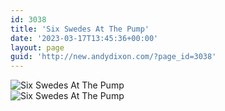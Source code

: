 ```yaml
---
id: 3038
title: 'Six Swedes At The Pump'
date: '2023-03-17T13:45:36+00:00'
layout: page
guid: 'http://new.andydixon.com/?page_id=3038'
---
```


![Six Swedes At The Pump](https://i0.wp.com/assets.g8x2.ldn.idrivee2-23.com/posters/Six%20Swedes%20At%20The%20Pump%2001.jpg?w=1200&ssl=1 "Six Swedes At The Pump")  
![Six Swedes At The Pump](https://i0.wp.com/assets.g8x2.ldn.idrivee2-23.com/posters/Six%20Swedes%20At%20The%20Pump%2002.jpg?w=1200&ssl=1 "Six Swedes At The Pump")